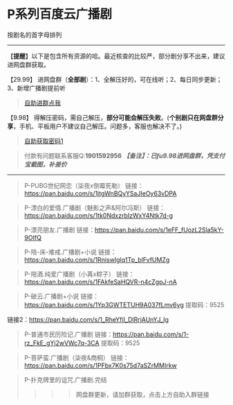 <h1>P系列百度云广播剧</h1>
按剧名的首字母排列

-----

【**提醒**】以下是包含所有资源的哈。最近核查的比较严，部分剧分享不出来，建议进网盘群获取。


【29.99】 进网盘群（**全部剧**）：1、全解压好的，可在线听；2、每日同步更新；3、新增广播剧提前听
>[自助进群点我](http://pay.tupianmima.com/ma.html)

【9.98】 得解压密码，需自己解压，**部分可能会解压失败**。(**个别剧只在网盘群分享**，手机、平板用户不建议自己解压。问题多，客服也解决不了。)

>[自助获取密码1](http://pay.tupianmima.com/ma2.html)

>付款有问题联系客服Q:**1901592956**
***【备注】：已fu9.98进网盘群，凭支付宝截图，补差价***

------

>P-PUBG世纪网恋（柒夜x倒霉死勒）
链接：https://pan.baidu.com/s/1jtgWnBQyYSaJIeOy63vDPA

>P-漂白的爱情.广播剧（魅影之声&阿尔冯斯）
链接：https://pan.baidu.com/s/1tk0NdxzrbIzWxY4Ntk7d-g
 
>P-漂亮朋友.广播剧
链接：https://pan.baidu.com/s/1eFF_fUozL2Sla5kY-9OIfQ
 
>P-陪-床-难戒.广播剧+小说
链接：https://pan.baidu.com/s/1RniswIglq1Tp_blFvfUMZg
 
>P-陪酒.纯爱广播剧（小苒x粽子）
链接：https://pan.baidu.com/s/1FAkfeSaHQVR-n4cZgpJ-nA
 
>P-破云.广播剧+小说
链接：https://pan.baidu.com/s/1Yp3GWTETUH9A037fLmv6yg
提取码：9525 
 
链接2：https://pan.baidu.com/s/1_RheYfiI_DlRrjAUnYJ_Ig
 
>P-普通市民历险记.广播剧
链接：https://pan.baidu.com/s/1-rz_FkE_gYj2wVWc7q-3CA
提取码：9525
 
>P-菩萨蛮.广播剧（柒夜&商桐）
链接：https://pan.baidu.com/s/1PFbx7K0s75d7aSZrMMIrkw

>P-扑克牌里的诅咒.广播剧.完结
>>>>网盘群更新，请加群获取，点击上方自助入群链接

